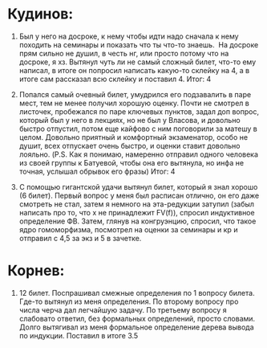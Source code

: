 # Кудинов:

1. Был у него на досроке, к нему чтобы идти надо сначала к нему походить на семинары и показать что ты что-то знаешь.  На досроке прям сильно не душил, в честь нг, или просто потому что на досроке, я хз. Вытянул чуть ли не самый сложный билет, что-то ему написал, в итоге он попросил написать какую-то склейку на 4, а в итоге сам рассказал всю склейку и поставил 4. Итог: 4

2. Попался самый очевный билет, умудрился его подзавалить в паре мест, тем не менее получил хорошую оценку. Почти не смотрел в листочек, пробежался по паре ключевых пунктов, задал доп вопрос, который был у него в лекциях, но не был у Власова, и довольно быстро отпустил, потом еще кайфово с ним поговорили за матешу в целом. Довольно приятный и комфортный экзаменатор, особо не душит, всех отпускает очень быстро, и оценки ставит довольно лояльно. (P.S. Как я понимаю, намеренно отправил одного человека из своей группы к Батуевой, чтобы она его вытянула, но инфа не точная, услышал обрывок его фразы) Итог: 4


3. С помощью гигантской удачи вытянул билет, который я знал хорошо (6 билет). Первый вопрос у меня был расписан отлично, он его даже смотреть не стал, затем я немного на эта-редукции затупил (забыл написать про то, что х не принадлежит FV(f)), спросил индуктивное определение ФВ. Затем, глянув на конгруэнцию, спросил, что такое ядро гомоморфизма, посмотрел на оценки за семинары и кр и отправил с 4,5 за экз и 5 в зачетке.


# Корнев:

1. 12 билет. Поспрашивал смежные определения по 1 вопросу билета. Где-то вытянул из меня определения. По второму вопросу про числа черча дал легчайшую задачу. По третьему вопросу я слабовато ответил, без формальных определений, просто словами. Долго вытягивал из меня формальное определение дерева вывода по индукции. Поставил в итоге 3.5